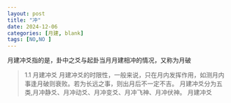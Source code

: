 ```yaml
---
layout: post
title: "冲"
date: 2024-12-06
categories: [月建, blank]
tags: [NO,NO ]
---
```


月建冲爻指的是，卦中之爻与起卦当月月建相冲的情况，又称为月破

> 1.1 月建冲爻
    月建冲爻的时限性，一般来说，只在月内发挥作用，如测月内事逢月破则衰败。若为长远之事，则出月后不一定不吉。
    月建冲爻分为五类,月冲静爻、月冲动爻、月冲变爻、月冲飞神、月冲伏神。
    月建冲爻
    


